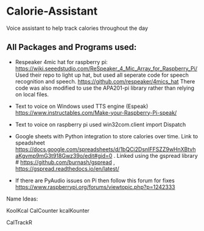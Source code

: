 # Calorie-Assistant
Voice assistant to help track calories throughout the day


## All Packages and Programs used:


- Respeaker 4mic hat for raspberry pi: https://wiki.seeedstudio.com/ReSpeaker_4_Mic_Array_for_Raspberry_Pi/
 Used their repo to light up hat, but used all seperate code for speech recognition and speech.
 https://github.com/respeaker/4mics_hat
 There code was also modified to use the APA201-pi library rather than relying on local files.

- Text to voice on Windows used TTS engine (Espeak)
   https://www.instructables.com/Make-your-Raspberry-Pi-speak/

- Text to voice on raspberry pi used win32com.client import Dispatch

- Google sheets with Python integration to store calories over time.
  Link to speadsheet https://docs.google.com/spreadsheets/d/1bQCi2DsnIFFSZZ9wHnXBtvhaKgvmp9mG3t918Gwz39o/edit#gid=0 .
  Linked using the gspread library # https://github.com/burnash/gspread , https://gspread.readthedocs.io/en/latest/

- If there are PyAudio issues on Pi then follow this forum for fixes https://www.raspberrypi.org/forums/viewtopic.php?p=1242333 

Name Ideas:

KoolKcal
CalCounter
kcalKounter

CalTrackR
